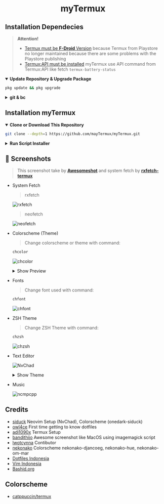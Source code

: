 <h1 align="center">myTermux</h1>

## Installation Dependecies

> **Attention!**
> - [Termux must be **F-Droid** Version](https://f-droid.org/en/packages/com.termux/) because Termux from Playstore no longer maintained because there are some problems with the Playstore publishing
> - [Termux:API must be installed](https://f-droid.org/en/packages/com.termux.api/) myTermux use API command from Termux:API like fetch `termux-battery-status`

  <details open>
  <summary><strong>Update Repository & Upgrade Package</strong></summary>

  ```bash
  pkg update && pkg upgrade
  ```
  </details>

  <details>
  <summary><strong>git & bc</strong></summary>

  - Package `git` for cloning or downloading repository
  - Package `bc` for calculate repository size which will be cloning or downloading

  ```bash
  pkg i -y git bc
  ```

  </details>

## Installation myTermux

  <details open>
  <summary><strong>Clone or Download This Repository</strong></summary>

  ```bash
  git clone --depth=1 https://github.com/mayTermux/myTermux.git
  ```

  </details>

  <details>
  <summary><strong>Run Script Installer</strong></summary>

  - Move to Folder

  ```bash
  cd myTermux
  ```

  - export variable `COLUMNS` and `LINES`

  > This variable function so that the installer script can read the
  > `column` and `row` widths of Termux Application so that later it
  > matches the output during the installation process.

  ```bash
  export COLUMNS LINES
  ```

  - Execute Installer

  ```bash
  ./install.sh
  ```

  ![Error](https://i.ibb.co/mDV3hd0/Screenshot-20220216-200813-Termux.png)

  > If you get error message `Please Zoom Out`.
  > Zoom Out on Termux Application then run again the script

  > If the row and column widths of the application are correct,
  > the script will automatically run, like this:

  ![Running](https://i.ibb.co/hMbzWxx/Screenshot-20220216-202655-Termux.png)

  > Then follow the installation until it's finished

  </details>



## :camera_flash: Screenshots

> This screenshot take by [**Awesomeshot**](https://github.com/mayTermux/awesomeshot) and system fetch by [**rxfetch-termux**](https://github.com/mayTermux/rxfetch-termux)

- System Fetch

  > rxfetch

  ![rxfetch](https://i.ibb.co/yQCxR0B/Screenshot-20220226-114102-Termux.png)

  > neofetch

  ![neofetch](https://i.ibb.co/kGXZNv1/Screenshot-20220226-114507-Termux.png)

- Colorscheme (Theme)

  > Change colorscheme or theme with command:

  ```bash
  chcolor
  ```

  ![chcolor](https://i.postimg.cc/BvjY0M25/Screenshot-20220216-203436-Termux.png)

  <details>
  <summary>Show Preview</summary>

  ![colorscheme](https://i.ibb.co/4Vjdk89/out2.png)

  </details>

- Fonts

  > Change font used with command:

  ```bash
  chfont
  ```

  ![chfont](https://i.postimg.cc/cHMQynkM/Screenshot-20220216-203506-Termux.png)

- ZSH Theme

  > Change ZSH Theme with command:

  ```bash
  chzsh
  ```

  ![chzsh](https://i.postimg.cc/1RvqGPkt/Screenshot-20220216-203529-Termux.png)

- Text Editor

  ![NvChad](https://i.postimg.cc/43R7f398/Screenshot-20220216-203928-Termux.png)

  <details>
  <summary>Show Theme</summary>

  ![NvChad Theme](https://i.ibb.co/6DqyPqT/final-text-editor.png)

  </details>

- Music

  ![ncmpcpp](https://i.ibb.co/bPRrbyD/final-music.png)

## Credits

- [siduck](https://github.com/siduck) Neovim Setup (NvChad), Colorscheme (onedark-siduck)
- [owl4ce](https://github.com/owl4ce) First time getting to know dotfiles
- [adi1090x](https://github.com/adi1090x) Termux Setup
- [bandithijo](https://github.com/bandithijo) Awesome screenshot like MacOS using imagemagick script
- [lwotcynna](https://github.com/lwotcynna) Contibutor
- [nekonako](https://github.com/nekonako) Colorscheme nekonako-djancoeg, nekonako-hue, nekonako-om-mar
- [Dotfiles Indonesia](https://t.me/dotfiles_id)
- [Vim Indonesia](https://t.me/VimID)
- [Bashid.org](https://t.me/bashidorg)

## Colorscheme

- [catppuccin/termux](https://github.com/catppuccin/termux)
